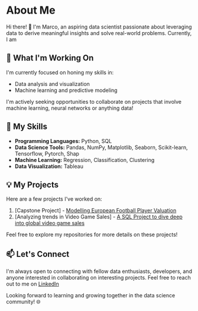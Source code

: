 # About Me

Hi there! 👋 I'm Marco, an aspiring data scientist passionate about leveraging data to derive meaningful insights and solve real-world problems. Currently, I am

## 🚀 What I'm Working On

I'm currently focused on honing my skills in:

- Data analysis and visualization
- Machine learning and predictive modeling

I'm actively seeking opportunities to collaborate on projects that involve machine learning, neural networks or anything data!

## 🌱 My Skills

- **Programming Languages:** Python, SQL
- **Data Science Tools:** Pandas, NumPy, Matplotlib, Seaborn, Scikit-learn, Tensorflow, Pytorch, Shap
- **Machine Learning:** Regression, Classification, Clustering
- **Data Visualization:** Tableau

## 💡 My Projects

Here are a few projects I've worked on:

1. [Capstone Project] - [Modelling European Football Player Valuation](https://github.com/MarcoWong96/Capstone-Project)
2. [Analyzing trends in Video Game Sales] - [A SQL Project to dive deep into global video game sales](https://github.com/MarcoWong96/Video-Game-Sales-SQL-Project)

Feel free to explore my repositories for more details on these projects!

## 📫 Let's Connect

I'm always open to connecting with fellow data enthusiasts, developers, and anyone interested in collaborating on interesting projects. Feel free to reach out to me on [LinkedIn](www.linkedin.com/in/marco-won-g)

Looking forward to learning and growing together in the data science community! 🌐
